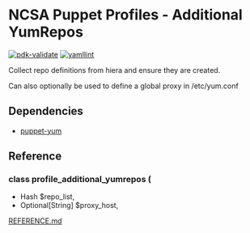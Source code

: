 # NCSA Puppet Profiles - Additional YumRepos

[![pdk-validate](https://github.com/ncsa/puppet-profile_additional_yumrepos/actions/workflows/pdk-validate.yml/badge.svg)](https://github.com/ncsa/puppet-profile_additional_yumrepos/actions/workflows/pdk-validate.yml)
 [![yamllint](https://github.com/ncsa/puppet-profile_additional_yumrepos/actions/workflows/yamllint.yml/badge.svg)](https://github.com/ncsa/puppet-profile_additional_yumrepos/actions/workflows/yamllint.yml)
 
Collect repo definitions from hiera and ensure they are created.

Can also optionally be used to define a global proxy in /etc/yum.conf
 
## Dependencies

- [puppet-yum](https://forge.puppet.com/modules/puppet/yum)
 
## Reference
 
### class profile_additional_yumrepos (
-    Hash $repo_list,
-    Optional[String] $proxy_host,

[REFERENCE.md](REFERENCE.md)
